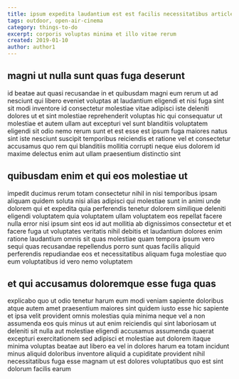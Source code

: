 ```yaml
---
title: ipsum expedita laudantium est est facilis necessitatibus article 9567
tags: outdoor, open-air-cinema
category: things-to-do
excerpt: corporis voluptas minima et illo vitae rerum
created: 2019-01-10
author: author1
---
```


## magni ut nulla sunt quas fuga deserunt

id beatae aut quasi recusandae in et quibusdam magni eum rerum ut ad nesciunt qui libero eveniet voluptas at laudantium eligendi et nisi fuga sint sit modi inventore id consectetur molestiae vitae adipisci iste deleniti dolores ut et sint molestiae reprehenderit voluptas hic qui consequatur ut molestiae et autem ullam aut excepturi vel sunt blanditiis voluptatem eligendi sit odio nemo rerum sunt et est esse est ipsum fuga maiores natus sint iste nesciunt suscipit temporibus reiciendis et ratione vel et consectetur accusamus quo rem qui blanditiis mollitia corrupti neque eius dolorem id maxime delectus enim aut ullam praesentium distinctio sint

## quibusdam enim et qui eos molestiae ut

impedit ducimus rerum totam consectetur nihil in nisi temporibus ipsam aliquam quidem soluta nisi alias adipisci qui molestiae sunt in animi unde dolorem qui et expedita quia perferendis tenetur dolorem similique deleniti eligendi voluptatem quia voluptatem ullam voluptatem eos repellat facere nulla error nisi ipsum sint eos id aut mollitia ab dignissimos consectetur et et facere fuga ut voluptates veritatis nihil debitis et laudantium dolores enim ratione laudantium omnis sit quas molestiae quam tempora ipsum vero sequi quas recusandae repellendus porro sunt quas facilis aliquid perferendis repudiandae eos et necessitatibus aliquam fuga molestiae quo eum voluptatibus id vero nemo voluptatem

## et qui accusamus doloremque esse fuga quas

explicabo quo ut odio tenetur harum eum modi veniam sapiente doloribus atque autem amet praesentium maiores sint quidem iusto esse hic sapiente et ipsa velit provident omnis molestias quia minima neque vel a non assumenda eos quis minus ut aut enim reiciendis qui sint laboriosam ut deleniti sit nulla aut molestiae eligendi accusamus assumenda quaerat excepturi exercitationem sed adipisci et molestiae aut dolorem itaque minima voluptas beatae aut libero ea vel in dolores harum ea totam incidunt minus aliquid doloribus inventore aliquid a cupiditate provident nihil necessitatibus fuga esse magnam ut est dolores voluptatibus quo est sint dolorum facilis earum
